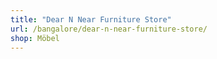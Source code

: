 ```yaml
---
title: "Dear N Near Furniture Store"
url: /bangalore/dear-n-near-furniture-store/
shop: Möbel
---
```

